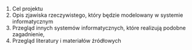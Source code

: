 1) Cel projektu
2) Opis zjawiska rzeczywistego, który będzie modelowany w systemie informatycznym
3) Przegląd innych systemów informatycznych, które realizują podobne zagadnienie,
4) Przegląd literatury i materiałów źródłowych